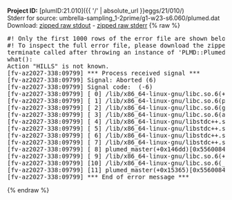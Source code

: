 **Project ID:** [plumID:21.010]({{ '/' | absolute_url }}eggs/21/010/)  
Stderr for source:  umbrella-sampling_1-2prime/g1-w23-s6.060/plumed.dat   
Download: [zipped raw stdout](plumed.dat.plumed_master.stdout.txt.zip) - [zipped raw stderr](plumed.dat.plumed_master.stderr.txt.zip) 
{% raw %}
<pre>
#! Only the first 1000 rows of the error file are shown below
#! To inspect the full error file, please download the zipped raw stderr file above
terminate called after throwing an instance of 'PLMD::Plumed::Exception'
what():
Action "HILLS" is not known.
[fv-az2027-338:09799] *** Process received signal ***
[fv-az2027-338:09799] Signal: Aborted (6)
[fv-az2027-338:09799] Signal code:  (-6)
[fv-az2027-338:09799] [ 0] /lib/x86_64-linux-gnu/libc.so.6(+0x45330)[0x7fd55b245330]
[fv-az2027-338:09799] [ 1] /lib/x86_64-linux-gnu/libc.so.6(pthread_kill+0x11c)[0x7fd55b29eb2c]
[fv-az2027-338:09799] [ 2] /lib/x86_64-linux-gnu/libc.so.6(gsignal+0x1e)[0x7fd55b24527e]
[fv-az2027-338:09799] [ 3] /lib/x86_64-linux-gnu/libc.so.6(abort+0xdf)[0x7fd55b2288ff]
[fv-az2027-338:09799] [ 4] /lib/x86_64-linux-gnu/libstdc++.so.6(+0xa5ff5)[0x7fd55b6a5ff5]
[fv-az2027-338:09799] [ 5] /lib/x86_64-linux-gnu/libstdc++.so.6(+0xbb0da)[0x7fd55b6bb0da]
[fv-az2027-338:09799] [ 6] /lib/x86_64-linux-gnu/libstdc++.so.6(_ZSt10unexpectedv+0x0)[0x7fd55b6a5a55]
[fv-az2027-338:09799] [ 7] /lib/x86_64-linux-gnu/libstdc++.so.6(+0xa5a6f)[0x7fd55b6a5a6f]
[fv-az2027-338:09799] [ 8] plumed_master(+0x146dd)[0x55600841f6dd]
[fv-az2027-338:09799] [ 9] /lib/x86_64-linux-gnu/libc.so.6(+0x2a1ca)[0x7fd55b22a1ca]
[fv-az2027-338:09799] [10] /lib/x86_64-linux-gnu/libc.so.6(__libc_start_main+0x8b)[0x7fd55b22a28b]
[fv-az2027-338:09799] [11] plumed_master(+0x15365)[0x556008420365]
[fv-az2027-338:09799] *** End of error message ***
</pre>
{% endraw %}

